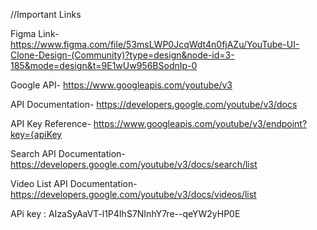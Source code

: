 //Important Links

Figma Link- https://www.figma.com/file/53msLWP0JcqWdt4n0fjAZu/YouTube-UI-Clone-Design-(Community)?type=design&node-id=3-185&mode=design&t=9E1wUw956BSodnIp-0

Google API- https://www.googleapis.com/youtube/v3

API Documentation- https://developers.google.com/youtube/v3/docs

API Key Reference- https://www.googleapis.com/youtube/v3/endpoint?key={apiKey

Search API Documentation- https://developers.google.com/youtube/v3/docs/search/list

Video List API Documentation- https://developers.google.com/youtube/v3/docs/videos/list

APi key : AIzaSyAaVT-l1P4IhS7NInhY7re--qeYW2yHP0E